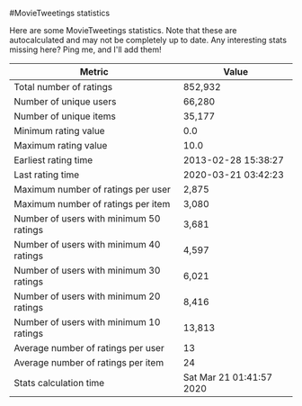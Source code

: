 #MovieTweetings statistics

Here are some MovieTweetings statistics. Note that these are autocalculated and may not be completely up to date. Any interesting stats missing here? Ping me, and I'll add them!

Metric | Value
--- | ---
Total number of ratings                 | 852,932
Number of unique users                  | 66,280
Number of unique items                  | 35,177
Minimum rating value                    | 0.0
Maximum rating value                    | 10.0
Earliest rating time                    | 2013-02-28 15:38:27
Last rating time                        | 2020-03-21 03:42:23
Maximum number of ratings per user      | 2,875
Maximum number of ratings per item      | 3,080
Number of users with minimum 50 ratings | 3,681
Number of users with minimum 40 ratings | 4,597
Number of users with minimum 30 ratings | 6,021
Number of users with minimum 20 ratings | 8,416
Number of users with minimum 10 ratings | 13,813
Average number of ratings per user      | 13
Average number of ratings per item      | 24
Stats calculation time                  | Sat Mar 21 01:41:57 2020


